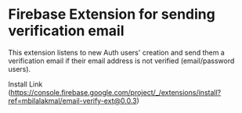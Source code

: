 # Firebase Extension for sending verification email

This extension listens to new Auth users' creation and send them a verification email if their email address is not verified (email/password users).

Install Link (https://console.firebase.google.com/project/_/extensions/install?ref=mbilalakmal/email-verify-ext@0.0.3)
